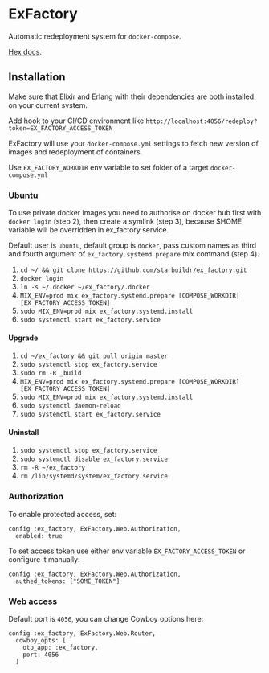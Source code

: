 # ExFactory

Automatic redeployment system for `docker-compose`.

[Hex docs](https://hexdocs.pm/ex_factory).

## Installation

Make sure that Elixir and Erlang with their dependencies are both installed on your current system.

Add hook to your CI/CD environment like `http://localhost:4056/redeploy?token=EX_FACTORY_ACCESS_TOKEN`

ExFactory will use your `docker-compose.yml` settings to fetch new version of images and redeployment of containers.

Use `EX_FACTORY_WORKDIR` env variable to set folder of a target `docker-compose.yml`

### Ubuntu
To use private docker images you need to authorise on docker hub first with `docker login` (step 2),
then create a symlink (step 3), because $HOME variable will be overridden in ex_factory service.

Default user is `ubuntu`, default group is `docker`, pass custom names as
third and fourth argument of `ex_factory.systemd.prepare` mix command (step 4).

1. `cd ~/ && git clone https://github.com/starbuildr/ex_factory.git`
2. `docker login`
3. `ln -s ~/.docker ~/ex_factory/.docker`
4. `MIX_ENV=prod mix ex_factory.systemd.prepare [COMPOSE_WORKDIR] [EX_FACTORY_ACCESS_TOKEN]`
5. `sudo MIX_ENV=prod mix ex_factory.systemd.install`
6. `sudo systemctl start ex_factory.service`

#### Upgrade

1. `cd ~/ex_factory && git pull origin master`
2. `sudo systemctl stop ex_factory.service`
3. `sudo rm -R _build`
4. `MIX_ENV=prod mix ex_factory.systemd.prepare [COMPOSE_WORKDIR] [EX_FACTORY_ACCESS_TOKEN]`
5. `sudo MIX_ENV=prod mix ex_factory.systemd.install`
6. `sudo systemctl daemon-reload`
7. `sudo systemctl start ex_factory.service`

#### Uninstall

1. `sudo systemctl stop ex_factory.service`
2. `sudo systemctl disable ex_factory.service`
3. `rm -R ~/ex_factory`
4. `rm /lib/systemd/system/ex_factory.service`

### Authorization

To enable protected access, set:

```
config :ex_factory, ExFactory.Web.Authorization,
  enabled: true
```

To set access token use either env variable `EX_FACTORY_ACCESS_TOKEN` or
configure it manually:

```
config :ex_factory, ExFactory.Web.Authorization,
  authed_tokens: ["SOME_TOKEN"]
```

### Web access

Default port is `4056`, you can change Cowboy options here:

```
config :ex_factory, ExFactory.Web.Router,
  cowboy_opts: [
    otp_app: :ex_factory,
    port: 4056
  ]
```
